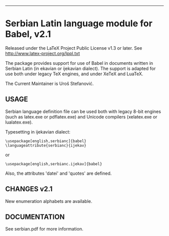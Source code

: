 ----------------------------------------------------------------

# Serbian Latin language module for Babel, v2.1

Released under the LaTeX Project Public License v1.3 or later.
See http://www.latex-project.org/lppl.txt

The package provides support for use of Babel in documents written in Serbian Latin
(in ekavian or ijekavian dialect). The support is adapted for use both
under legacy TeX engines, and under XeTeX and LuaTeX.

The Current Maintainer is Uroš Stefanović.

## USAGE

Serbian language definition file can be used both with legacy 8-bit engines
(such as latex.exe or pdflatex.exe) and Unicode compilers (xelatex.exe or
lualatex.exe).

Typesetting in ijekavian dialect:

    \usepackage[english,serbianc]{babel}
    \languageattribute{serbianc}{ijekav}
or

    \usepackage[english,serbianc.ijekav]{babel}
	
Also, the attributes 'datei' and 'quotes' are defined.

## CHANGES v2.1

New enumeration alphabets are available.

## DOCUMENTATION

See serbian.pdf for more information.
